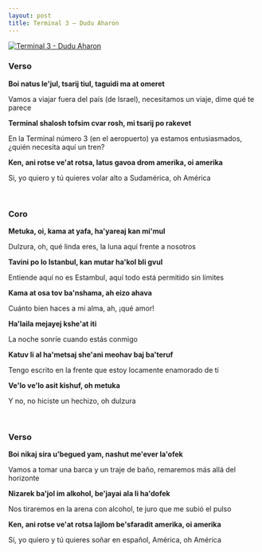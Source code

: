 ```yaml
---
layout: post
title: Terminal 3 – Dudu Aharon
---
```


[![Terminal 3 - Dudu Aharon](http://img.youtube.com/vi/rANiul86eSU/0.jpg)](http://www.youtube.com/watch?v=rANiul86eSU)

<!--more-->

### Verso

**Boi natus le'jul, tsarij tiul, taguidi ma at omeret**

Vamos a viajar fuera del país (de Israel), necesitamos un viaje, dime qué te parece

**Terminal shalosh tofsim cvar rosh, mi tsarij po rakevet**

En la Terminal número 3 (en el aeropuerto) ya estamos entusiasmados, ¿quién necesita aquí un tren?

**Ken, ani rotse ve'at rotsa, latus gavoa drom amerika, oi amerika**

Si, yo quiero y tú quieres volar alto a Sudamérica, oh América

<br />

### Coro

**Metuka, oi, kama at yafa, ha'yareaj kan mi'mul**

Dulzura, oh, qué linda eres, la luna aquí frente a nosotros

**Tavini po lo Istanbul, kan mutar ha'kol bli gvul**

Entiende aquí no es Estambul, aquí todo está permitido sin límites

**Kama at osa tov ba'nshama, ah eizo ahava**

Cuánto bien haces a mi alma, ah, ¡qué amor!

**Ha'laila mejayej kshe'at iti**

La noche sonríe cuando estás conmigo

**Katuv li al ha'metsaj she'ani meohav baj ba'teruf**

Tengo escrito en la frente que estoy locamente enamorado de ti

**Ve'lo ve'lo asit kishuf, oh metuka**

Y no, no hiciste un hechizo, oh dulzura

<br />

### Verso

**Boi nikaj sira u'begued yam, nashut me'ever la'ofek**

Vamos a tomar una barca y un traje de baño, remaremos más allá del horizonte

**Nizarek ba'jol im alkohol, be'jayai ala li ha'dofek**

Nos tiraremos en la arena con alcohol, te juro que me subió el pulso

**Ken, ani rotse ve'at rotsa lajlom be'sfaradit amerika, oi amerika**

Sí, yo quiero y tú quieres soñar en español, América, oh América

